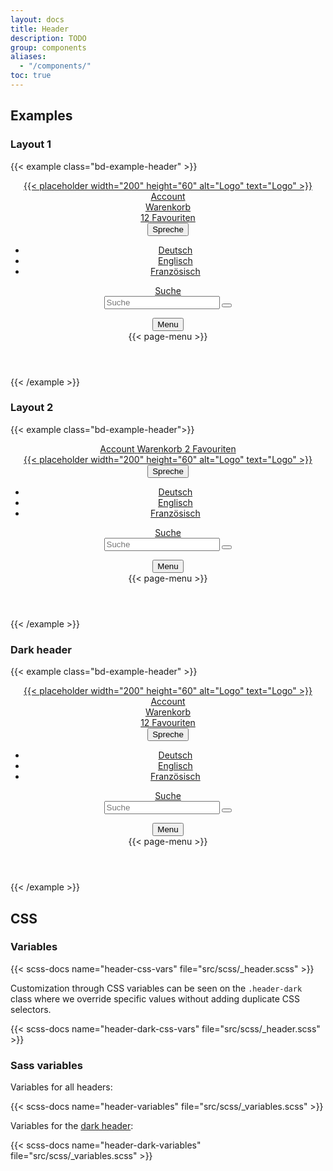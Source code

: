 ```yaml
---
layout: docs
title: Header
description: TODO
group: components
aliases:
  - "/components/"
toc: true
---
```


## Examples

### Layout 1
{{< example class="bd-example-header" >}}
<header class="header">
  <div class="container">
    <div class="header-brand">
      <a href="#">
        {{< placeholder width="200" height="60" alt="Logo" text="Logo" >}}
      </a>
    </div>
    <div class="header-content">
      <div class="d-none d-lg-block">
        <a href="#" class="header-link">
          <span class="header-link-icon"><i class="ofi-person-circle"></i></span>
          <span class="header-link-text">Account</span>
        </a>
      </div>
      <div class="d-none d-lg-block">
        <a href="#" class="header-link">
          <span class="header-link-icon"><i class="ofi-cart-fill"></i></span>
          <span class="header-link-text">Warenkorb</span>
        </a>
      </div>
      <div class="d-none d-lg-block">
        <a href="#" class="header-link">
          <span class="header-link-icon">
            <i class="ofi-heart-fill"></i>
            <span class="header-link-icon-badge">
              <span class="badge bg-danger">12</span>
            </span>
          </span>
          <span class="header-link-text">Favouriten</span>
        </a>
      </div>
      <div>
        <div class="dropdown">
          <button class="header-link" type="button" data-bs-toggle="dropdown" aria-expanded="false">
            <span class="header-link-icon"><i class="ofi-translate"></i></span>
            <span class="header-link-text">Spreche</span>
          </button>
          <ul class="dropdown-menu">
            <li><a class="dropdown-item" href="#">Deutsch</a></li>
            <li><a class="dropdown-item" href="#">Englisch</a></li>
            <li><a class="dropdown-item" href="#">Französisch</a></li>
          </ul>
        </div>
      </div>
      <div>
        <a href="#" class="header-link" data-bs-toggle="collapse" data-bs-target="#headerSearch"
           aria-controls="headerSearch"
           aria-expanded="false" aria-label="Toggle header search">
          <span class="header-link-icon d-none-collapsed"><i class="ofi-search"></i></span>
          <span class="header-link-icon d-block-collapsed"><i class="ofi-x-lg"></i></span>
          <span class="header-link-text">Suche</span>
        </a>
        <div class="collapse header-collapse header-search-wrapper" id="headerSearch">
          <div class="container">
            <div class="header-search">
              <form>
                <div class="input-group">
                  <input type="text" class="form-control form-control-lg" placeholder="Suche" aria-label="Suche">
                  <button class="btn btn-icon btn-primary btn-lg" type="submit" aria-label="Suche starten"><i class="ofi-search" aria-hidden="true"></i></button>
                </div>
              </form>
            </div>
          </div>
        </div>
      </div>
      <div>
        <button class="header-link" type="button" data-bs-toggle="collapse"
                data-bs-target="#pageMenu" aria-controls="pageMenu"
                aria-expanded="false" aria-label="Toggle navigation">
          <span class="header-link-icon d-none-collapsed"><i class="ofi-list"></i></span>
          <span class="header-link-icon d-block-collapsed"><i class="ofi-x-lg"></i></span>
          <span class="header-link-text">Menu</span>
        </button>
        <div class="collapse header-collapse page-menu-wrapper" id="pageMenu">
          <div class="container">
             {{< page-menu >}}
          </div>
        </div>
      </div>
    </div>
  </div>
</header>
{{< /example >}}

### Layout 2
{{< example class="bd-example-header">}}
<header class="header">
  <div class="container">
    <div class="header-content d-none d-lg-flex">
      <a href="#" class="header-link">
        <span class="header-link-icon"><i class="ofi-person-circle"></i></span>
        <span class="header-link-text">Account</span>
      </a>
      <a href="#" class="header-link">
        <span class="header-link-icon"><i class="ofi-cart-fill"></i></span>
        <span class="header-link-text">Warenkorb</span>
      </a>
      <a href="#" class="header-link">
      <span class="header-link-icon">
        <i class="ofi-heart-fill"></i>
        <span class="header-link-icon-badge">
          <span class="badge bg-danger">2</span>
        </span>
      </span>
        <span class="header-link-text">Favouriten</span>
      </a>
    </div>
    <div class="header-brand">
      <a href="#">
        {{< placeholder width="200" height="60" alt="Logo" text="Logo" >}}
      </a>
    </div>
    <div class="header-content">
      <div>
        <div class="dropdown">
          <button class="header-link" type="button" data-bs-toggle="dropdown" aria-expanded="false">
            <span class="header-link-icon"><i class="ofi-translate"></i></span>
            <span class="header-link-text">Spreche</span>
          </button>
          <ul class="dropdown-menu">
            <li><a class="dropdown-item" href="#">Deutsch</a></li>
            <li><a class="dropdown-item" href="#">Englisch</a></li>
            <li><a class="dropdown-item" href="#">Französisch</a></li>
          </ul>
        </div>
      </div>
      <div>
        <a href="#" class="header-link" data-bs-toggle="collapse" data-bs-target="#headerSearch2"
           aria-controls="headerSearch2"
           aria-expanded="false" aria-label="Toggle header search">
          <span class="header-link-icon d-none-collapsed"><i class="ofi-search"></i></span>
          <span class="header-link-icon d-block-collapsed"><i class="ofi-x-lg"></i></span>
          <span class="header-link-text">Suche</span>
        </a>
        <div class="collapse header-collapse header-search-wrapper" id="headerSearch2">
          <div class="container">
            <div class="header-search">
              <form>
                <div class="input-group">
                  <input type="text" class="form-control form-control-lg" placeholder="Suche" aria-label="Suche">
                  <button class="btn btn-icon btn-primary btn-lg" type="submit" aria-label="Suche starten"><i class="ofi-search" aria-hidden="true"></i></button>
                </div>
              </form>
            </div>
          </div>
        </div>
      </div>
      <div>
        <button class="header-link" type="button" data-bs-toggle="collapse"
                data-bs-target="#pageMenu2" aria-controls="pageMenu2"
                aria-expanded="false" aria-label="Toggle navigation">
          <span class="header-link-icon d-none-collapsed"><i class="ofi-list"></i></span>
          <span class="header-link-icon d-block-collapsed"><i class="ofi-x-lg"></i></span>
          <span class="header-link-text">Menu</span>
        </button>
        <div class="collapse header-collapse page-menu-wrapper" id="pageMenu2">
          <div class="container">
            {{< page-menu >}}
          </div>
        </div>
      </div>
    </div>
  </div>
</header>
{{< /example >}}

### Dark header
{{< example class="bd-example-header" >}}
<header class="header header-dark">
  <div class="container">
    <div class="header-brand">
      <a href="#">
        {{< placeholder width="200" height="60" alt="Logo" text="Logo" >}}
      </a>
    </div>
    <div class="header-content">
      <div class="d-none d-lg-block">
        <a href="#" class="header-link">
          <span class="header-link-icon"><i class="ofi-person-circle"></i></span>
          <span class="header-link-text">Account</span>
        </a>
      </div>
      <div class="d-none d-lg-block">
        <a href="#" class="header-link">
          <span class="header-link-icon"><i class="ofi-cart-fill"></i></span>
          <span class="header-link-text">Warenkorb</span>
        </a>
      </div>
      <div class="d-none d-lg-block">
        <a href="#" class="header-link">
          <span class="header-link-icon">
            <i class="ofi-heart-fill"></i>
            <span class="header-link-icon-badge">
              <span class="badge bg-danger">12</span>
            </span>
          </span>
          <span class="header-link-text">Favouriten</span>
        </a>
      </div>
      <div>
        <div class="dropdown">
          <button class="header-link" type="button" data-bs-toggle="dropdown" aria-expanded="false">
            <span class="header-link-icon"><i class="ofi-translate"></i></span>
            <span class="header-link-text">Spreche</span>
          </button>
          <ul class="dropdown-menu">
            <li><a class="dropdown-item" href="#">Deutsch</a></li>
            <li><a class="dropdown-item" href="#">Englisch</a></li>
            <li><a class="dropdown-item" href="#">Französisch</a></li>
          </ul>
        </div>
      </div>
      <div>
        <a href="#" class="header-link" data-bs-toggle="collapse" data-bs-target="#headerSearch3"
           aria-controls="headerSearch3"
           aria-expanded="false" aria-label="Toggle header search">
          <span class="header-link-icon d-none-collapsed"><i class="ofi-search"></i></span>
          <span class="header-link-icon d-block-collapsed"><i class="ofi-x-lg"></i></span>
          <span class="header-link-text">Suche</span>
        </a>
        <div class="collapse header-collapse header-search-wrapper" id="headerSearch3">
          <div class="container">
            <div class="header-search">
              <form>
                <div class="input-group">
                  <input type="text" class="form-control form-control-lg" placeholder="Suche" aria-label="Suche">
                  <button class="btn btn-icon btn-primary btn-lg" type="submit" aria-label="Suche starten"><i class="ofi-search" aria-hidden="true"></i></button>
                </div>
              </form>
            </div>
          </div>
        </div>
      </div>
      <div>
        <button class="header-link" type="button" data-bs-toggle="collapse"
                data-bs-target="#pageMenu3" aria-controls="pageMenu3"
                aria-expanded="false" aria-label="Toggle navigation">
          <span class="header-link-icon d-none-collapsed"><i class="ofi-list"></i></span>
          <span class="header-link-icon d-block-collapsed"><i class="ofi-x-lg"></i></span>
          <span class="header-link-text">Menu</span>
        </button>
        <div class="collapse header-collapse page-menu-wrapper page-menu-wrapper-dark" id="pageMenu3">
          <div class="container">
             {{< page-menu >}}
          </div>
        </div>
      </div>
    </div>
  </div>
</header>
{{< /example >}}

## CSS

### Variables

{{< scss-docs name="header-css-vars" file="src/scss/_header.scss" >}}

Customization through CSS variables can be seen on the `.header-dark` class where we override specific values without adding duplicate CSS selectors.

{{< scss-docs name="header-dark-css-vars" file="src/scss/_header.scss" >}}

### Sass variables
Variables for all headers:

{{< scss-docs name="header-variables" file="src/scss/_variables.scss" >}}

Variables for the [dark header](#dark-header):

{{< scss-docs name="header-dark-variables" file="src/scss/_variables.scss" >}}
